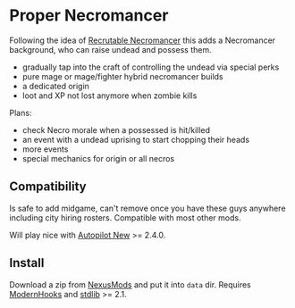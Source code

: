 # Proper Necromancer

Following the idea of [Recrutable Necromancer](old) this adds a Necromancer background, who can raise undead and possess them.

- gradually tap into the craft of controlling the undead via special perks
- pure mage or mage/fighter hybrid necromancer builds
- a dedicated origin
- loot and XP not lost anymore when zombie kills

Plans:

- check Necro morale when a possessed is hit/killed
- an event with a undead uprising to start chopping their heads
- more events
- special mechanics for origin or all necros


## Compatibility

Is safe to add midgame, can't remove once you have these guys anywhere including city hiring rosters. Compatible with most other mods.

Will play nice with [Autopilot New][autopilot] >= 2.4.0.


## Install

Download a zip from [NexusMods][] and put it into `data` dir. Requires [ModernHooks][] and [stdlib][] >= 2.1.


[NexusMods]: https://www.nexusmods.com/battlebrothers/mods/775
[ModernHooks]: https://www.nexusmods.com/battlebrothers/mods/685
[modhooks]: https://www.nexusmods.com/battlebrothers/mods/42
[stdlib]: https://www.nexusmods.com/battlebrothers/mods/676

[old]: https://www.nexusmods.com/battlebrothers/mods/32
[autopilot]: https://www.nexusmods.com/battlebrothers/mods/675
